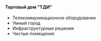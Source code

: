 #### Торговый дом "TДИ"
- Телекоммуникационное оборудование
- Умный город
- Инфраструктурные решения
- Чистые помещения

